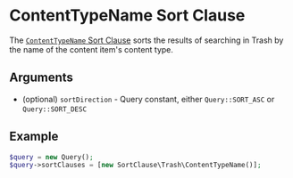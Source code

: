 # ContentTypeName Sort Clause

The [`ContentTypeName` Sort Clause](../../api/php_api/php_api_reference/classes/Ibexa-Contracts-Core-Repository-Values-Content-Query-SortClause-Trash-ContentTypeName.html)
sorts the results of searching in Trash by the name of the content item's content type.

## Arguments

- (optional) `sortDirection` - Query constant, either `Query::SORT_ASC` or `Query::SORT_DESC`

## Example

``` php
$query = new Query();
$query->sortClauses = [new SortClause\Trash\ContentTypeName()];
```
